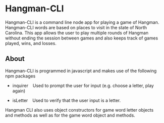 # Hangman-CLI
Hangman-CLI is a command line node app for playing a game of Hangman.  Hangman-CLI words are based on places to visit in the state of North Carolina.  This app allows the user to play multiple rounds of Hangman without ending the session between games and also keeps track of games played, wins, and losses.

## About
Hangman-CLI is programmed in javascript and makes use of the following npm packages

* inquirer &ensp; Used to prompt the user for input (e.g. choose a letter, play again)

* isLetter &ensp; Used to verify that the user input is a letter.

Hangman CLI also uses object constructors for game word letter objects and methods as well as for the game word object and methods.